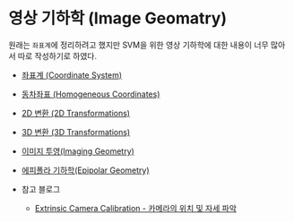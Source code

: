 # 영상 기하학 (Image Geomatry)

원래는 `좌표계`에 정리하려고 했지만 SVM을 위한 영상 기하학에 대한 내용이 너무 많아서 따로 작성하기로 하였다.

- [좌표계 (Coordinate System)](./Coordinate%20System.md)
- [동차좌표 (Homogeneous Coordinates)](./Homogeneous%20Coordinates.md)
- [2D 변환 (2D Transformations)](./2D%20Transformations.md)
- [3D 변환 (3D Transformations)](./3D%20Transformations.md)
- [이미지 투영(Imaging Geometry)](./Imaging%20Geometry.md)
- [에피폴라 기하학(Epipolar Geometry)](./Epipolar%20Geometry.md)

- 참고 블로그
    - [Extrinsic Camera Calibration - 카메라의 위치 및 자세 파악](https://darkpgmr.tistory.com/m/122)
